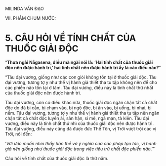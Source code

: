 MILINDA VẤN ĐẠO

VII. PHẨM CHUM NƯỚC:

# 5. CÂU HỎI VỀ TÍNH CHẤT CỦA THUỐC GIẢI ĐỘC

“**Thưa ngài Nāgasena, điều mà ngài nói là: ‘Hai tính chất của thuốc giải độc nên được hành trì,’ hai tính chất nên được hành trì ấy là các điều nào?**”

“Tâu đại vương, giống như các con giòi không tồn tại ở thuốc giải độc. Tâu đại vương, tương tợ y như thế vị hành giả thiết tha tu tập không nên để cho các phiền não tồn tại ở tâm. Tâu đại vương, điều này là tính chất thứ nhất của thuốc giải độc nên được hành trì.

Tâu đại vương, còn có điều khác nữa, thuốc giải độc ngăn chận tất cả chất độc do đã bị cắn, bị chạm vào, bị ngộ độc, bị ăn vào, bị uống, bị nhai, bị nếm. Tâu đại vương, tương tợ y như thế vị hành giả thiết tha tu tập nên ngăn chận tất cả chất độc luyến ái, sân hận, si mê, ngã mạn, tà kiến. Tâu đại vương, điều này là tính chất thứ nhì của thuốc giải độc nên được hành trì. Tâu đại vương, điều này cũng đã được đức Thế Tôn, vị Trời vượt trội các vị Trời, nói đến:

‘_Với ước muốn nhìn thấy bản thể và ý nghĩa của các pháp tạo tác, vị hành giả nên giống như thuốc giải độc trong việc tiêu trừ chất độc phiền não_.’”

Câu hỏi về tính chất của thuốc giải độc là thứ năm.
